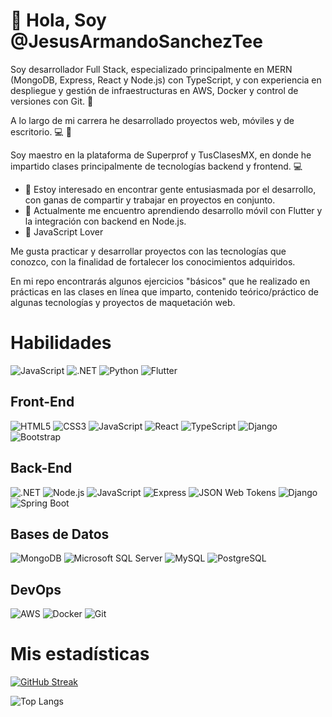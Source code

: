 # 👋 Hola, Soy @JesusArmandoSanchezTee
Soy desarrollador Full Stack, especializado principalmente en MERN (MongoDB, Express, React y Node.js) con TypeScript, y con experiencia en despliegue y gestión de infraestructuras en AWS, Docker y control de versiones con Git. 🌿

A lo largo de mi carrera he desarrollado proyectos web, móviles y de escritorio. 💻 📱 

Soy maestro en la plataforma de Superprof y TusClasesMX, en donde he impartido clases principalmente de tecnologías backend y frontend. 💻

- 👀 Estoy interesado en encontrar gente entusiasmada por el desarrollo, con ganas de compartir y trabajar en proyectos en conjunto.
- 🌱 Actualmente me encuentro aprendiendo desarrollo móvil con Flutter y la integración con backend en Node.js.
- 💚 JavaScript Lover 

Me gusta practicar y desarrollar proyectos con las tecnologías que conozco, con la finalidad de fortalecer los conocimientos adquiridos. 

En mi repo encontrarás algunos ejercicios "básicos" que he realizado en prácticas en las clases en línea que imparto, contenido teórico/práctico de algunas tecnologías y proyectos de maquetación web.

# Habilidades
![JavaScript](https://img.shields.io/static/v1?style=for-the-badge&message=JavaScript&color=222222&logo=JavaScript&logoColor=F7DF1E&label=)
![.NET](https://img.shields.io/static/v1?style=for-the-badge&message=.NET&color=512BD4&logo=.NET&logoColor=FFFFFF&label=)
![Python](https://img.shields.io/static/v1?style=for-the-badge&message=Python&color=3776AB&logo=Python&logoColor=FFFFFF&label=)
![Flutter](https://img.shields.io/static/v1?style=for-the-badge&message=Flutter&color=02569B&logo=Flutter&logoColor=FFFFFF&label=)

## Front-End
![HTML5](https://img.shields.io/static/v1?style=for-the-badge&message=HTML5&color=E34F26&logo=HTML5&logoColor=FFFFFF&label=)
![CSS3](https://img.shields.io/static/v1?style=for-the-badge&message=CSS3&color=1572B6&logo=CSS3&logoColor=FFFFFF&label=)
![JavaScript](https://img.shields.io/static/v1?style=for-the-badge&message=JavaScript&color=222222&logo=JavaScript&logoColor=F7DF1E&label=)
![React](https://img.shields.io/static/v1?style=for-the-badge&message=React&color=20232A&logo=react&logoColor=61DAFB&label=)
![TypeScript](https://img.shields.io/static/v1?style=for-the-badge&message=TypeScript&color=FFFFFF&logo=typescript&logoColor=3178C6&label=)
![Django](https://img.shields.io/static/v1?style=for-the-badge&message=Django&color=092E20&logo=Django&logoColor=FFFFFF&label=)
![Bootstrap](https://img.shields.io/static/v1?style=for-the-badge&message=Bootstrap&color=7952B3&logo=Bootstrap&logoColor=FFFFFF&label=)

## Back-End
![.NET](https://img.shields.io/static/v1?style=for-the-badge&message=.NET&color=512BD4&logo=.NET&logoColor=FFFFFF&label=)
![Node.js](https://img.shields.io/static/v1?style=for-the-badge&message=Node.js&color=339933&logo=Node.js&logoColor=FFFFFF&label=)
![JavaScript](https://img.shields.io/static/v1?style=for-the-badge&message=JavaScript&color=222222&logo=JavaScript&logoColor=F7DF1E&label=)
![Express](https://img.shields.io/static/v1?style=for-the-badge&message=Express&color=000000&logo=Express&logoColor=FFFFFF&label=)
![JSON Web Tokens](https://img.shields.io/static/v1?style=for-the-badge&message=JSON+Web+Tokens&color=000000&logo=JSON+Web+Tokens&logoColor=FFFFFF&label=)
![Django](https://img.shields.io/static/v1?style=for-the-badge&message=Django&color=092E20&logo=Django&logoColor=FFFFFF&label=)
![Spring Boot](https://img.shields.io/static/v1?style=for-the-badge&message=Spring+Boot&color=6DB33F&logo=Spring+Boot&logoColor=FFFFFF&label=)

## Bases de Datos
![MongoDB](https://img.shields.io/static/v1?style=for-the-badge&message=MongoDB&color=47A248&logo=MongoDB&logoColor=FFFFFF&label=)
![Microsoft SQL Server](https://img.shields.io/static/v1?style=for-the-badge&message=Microsoft+SQL+Server&color=CC2927&logo=Microsoft+SQL+Server&logoColor=FFFFFF&label=)
![MySQL](https://img.shields.io/static/v1?style=for-the-badge&message=MySQL&color=4479A1&logo=MySQL&logoColor=FFFFFF&label=)
![PostgreSQL](https://img.shields.io/static/v1?style=for-the-badge&message=PostgreSQL&color=4169E1&logo=PostgreSQL&logoColor=FFFFFF&label=)

## DevOps
![AWS](https://img.shields.io/static/v1?style=for-the-badge&message=AWS&color=232F3E&logo=amazon-aws&logoColor=FFFFFF&label=)
![Docker](https://img.shields.io/static/v1?style=for-the-badge&message=Docker&color=FFFFFF&logo=docker&logoColor=2496ED&label=)
![Git](https://img.shields.io/static/v1?style=for-the-badge&message=Git&color=FFFFFF&logo=git&logoColor=F05032&label=)

# Mis estadísticas
[![GitHub Streak](http://github-readme-streak-stats.herokuapp.com?user=JesusArmandoSanchezTee&theme=transparent)](https://git.io/streak-stats)

![Top Langs](https://github-readme-stats.vercel.app/api/top-langs/?username=JesusArmandoSanchezTee&layout=compact&theme=transparent&show_icons=true)
